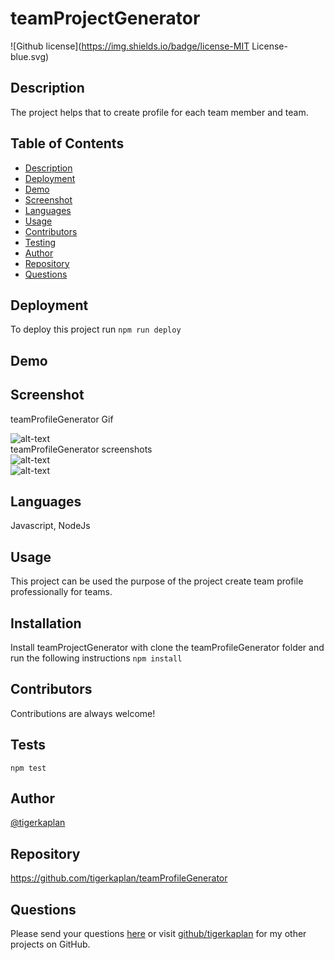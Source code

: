 # teamProjectGenerator
![Github license](https://img.shields.io/badge/license-MIT License-blue.svg)

## Description
The project helps that to create profile for each team member and team.

## Table of Contents
* [Description](#description)
* [Deployment](#deployment)
* [Demo](#demo)
* [Screenshot](#screenshot)
* [Languages](#languages)
* [Usage](#usage)
* [Contributors](#contributors)
* [Testing](#testing)
* [Author](#author)
* [Repository](#repository)
* [Questions](#questions)

## Deployment
To deploy this project run
```npm run deploy```
## Demo

## Screenshot
teamProfileGenerator Gif

![alt-text](./assets/teamProfileGenerator.gif)
<br>
teamProfileGenerator screenshots
<br>
![alt-text](./assets/teamProfileGenerator.jpg)
<br>
![alt-text](./assets/teamProfileGenerator2.jpg)
## Languages
Javascript, NodeJs
## Usage
This project can be used the purpose of the project create team profile professionally for teams.
## Installation
Install teamProjectGenerator with clone the teamProfileGenerator folder and run the following instructions ```npm install```
## Contributors
Contributions are always welcome!
## Tests
```npm test```
## Author
[@tigerkaplan](https://github.com/tigerkaplan)
## Repository
https://github.com/tigerkaplan/teamProfileGenerator
## Questions
Please send your questions [here](mailto:husniyeerparun@gmailcom?subject=[GitHub]%20Dev%20Connect) or visit [github/tigerkaplan](https://github.com/tigerkaplan) for my other projects on GitHub.
